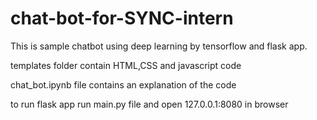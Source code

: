 # chat-bot-for-SYNC-intern

This is sample chatbot using deep learning by tensorflow and flask app.

templates folder contain HTML,CSS and javascript code

chat_bot.ipynb file contains an explanation of the code

to run flask app run main.py file and open 127.0.0.1:8080 in browser



